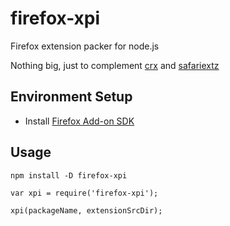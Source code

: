 # firefox-xpi

Firefox extension packer for node.js

Nothing big, just to complement [crx](https://www.npmjs.com/package/crx) and [safariextz](https://www.npmjs.com/package/safariextz)

## Environment Setup

* Install [Firefox Add-on SDK](https://developer.mozilla.org/en-US/Add-ons/SDK/Tutorials/Installation)

## Usage

```
npm install -D firefox-xpi
```

```
var xpi = require('firefox-xpi');

xpi(packageName, extensionSrcDir);
```

